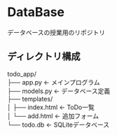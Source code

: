 # DataBase
データベースの授業用のリポジトリ

## ディレクトリ構成
todo_app/<br>
├── app.py              ← メインプログラム<br>
├── models.py           ← データベース定義<br>
├── templates/<br>
│   ├── index.html      ← ToDo一覧<br>
│   └── add.html        ← 追加フォーム<br>
└── todo.db             ← SQLiteデータベース<br>
